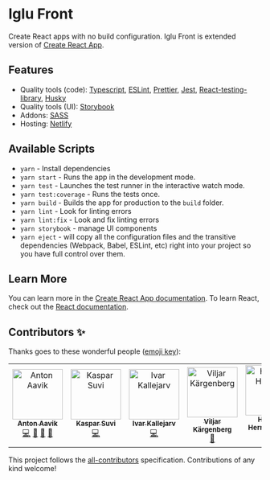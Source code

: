 # Iglu Front

Create React apps with no build configuration. Iglu Front is extended version of [Create React App](https://github.com/facebook/create-react-app).

## Features

- Quality tools (code): [Typescript](http://www.typescriptlang.org/), [ESLint](https://eslint.org/), [Prettier](https://prettier.io/), [Jest](https://jestjs.io/), [React-testing-library](https://testing-library.com/docs/react-testing-library/intro), [Husky](https://github.com/typicode/husky)
- Quality tools (UI): [Storybook](https://storybook.js.org/)
- Addons: [SASS](https://sass-lang.com/)
- Hosting: [Netlify](https://www.netlify.com)

## Available Scripts

- `yarn` - Install dependencies
- `yarn start` - Runs the app in the development mode.
- `yarn test` - Launches the test runner in the interactive watch mode.
- `yarn test:coverage` - Runs the tests once.
- `yarn build` - Builds the app for production to the `build` folder.
- `yarn lint` - Look for linting errors
- `yarn lint:fix` - Look and fix linting errors
- `yarn storybook` - manage UI components
- `yarn eject` - will copy all the configuration files and the transitive dependencies (Webpack, Babel, ESLint, etc) right into your project so you have full control over them.

## Learn More

You can learn more in the [Create React App documentation](https://facebook.github.io/create-react-app/docs/getting-started).
To learn React, check out the [React documentation](https://reactjs.org/).

## Contributors ✨

Thanks goes to these wonderful people ([emoji key](https://allcontributors.org/docs/en/emoji-key)):

<!-- ALL-CONTRIBUTORS-LIST:START - Do not remove or modify this section -->
<!-- prettier-ignore -->
<table>
  <tr>
    <td align="center"><a href="https://github.com/antonaavik"><img src="https://avatars3.githubusercontent.com/u/6421115?v=4" width="100px;" alt="Anton Aavik"/><br /><sub><b>Anton Aavik</b></sub></a><br /><a href="https://github.com/Iglu-OU/iglu-front/commits?author=antonaavik" title="Code">💻</a> <a href="https://github.com/Iglu-OU/iglu-front/commits?author=antonaavik" title="Documentation">📖</a> <a href="#question-antonaavik" title="Answering Questions">💬</a> <a href="https://github.com/Iglu-OU/iglu-front/issues?q=author%3Aantonaavik" title="Bug reports">🐛</a></td>
    <td align="center"><a href="https://github.com/kasparsuvi1"><img src="https://avatars0.githubusercontent.com/u/23498484?v=4" width="100px;" alt="Kaspar Suvi"/><br /><sub><b>Kaspar Suvi</b></sub></a><br /><a href="https://github.com/Iglu-OU/iglu-front/commits?author=kasparsuvi1" title="Code">💻</a></td>
    <td align="center"><a href="https://github.com/ivarkallejarv"><img src="https://avatars1.githubusercontent.com/u/14091739?v=4" width="100px;" alt="Ivar Kallejarv"/><br /><sub><b>Ivar Kallejarv</b></sub></a><br /><a href="https://github.com/Iglu-OU/iglu-front/commits?author=ivarkallejarv" title="Code">💻</a></td>
    <td align="center"><a href="http://viljark.github.io"><img src="https://avatars3.githubusercontent.com/u/1067120?v=4" width="100px;" alt="Viljar Kärgenberg"/><br /><sub><b>Viljar Kärgenberg</b></sub></a><br /><a href="https://github.com/Iglu-OU/iglu-front/issues?q=author%3Aviljark" title="Bug reports">🐛</a></td>
    <td align="center"><a href="https://github.com/HarlesPilter"><img src="https://avatars2.githubusercontent.com/u/16189897?v=4" width="100px;" alt="Harles-Herman Pilter"/><br /><sub><b>Harles-Herman Pilter</b></sub></a><br /><a href="https://github.com/Iglu-OU/iglu-front/commits?author=HarlesPilter" title="Code">💻</a></td>
  </tr>
</table>

<!-- ALL-CONTRIBUTORS-LIST:END -->

This project follows the [all-contributors](https://github.com/all-contributors/all-contributors) specification. Contributions of any kind welcome!
